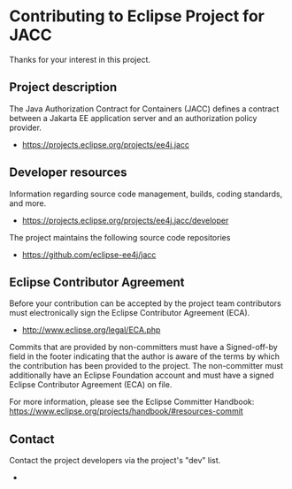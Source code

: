 # Contributing to Eclipse Project for JACC

Thanks for your interest in this project.

## Project description

The Java Authorization Contract for Containers (JACC) defines a contract between
a Jakarta EE application server and an authorization policy provider.

* https://projects.eclipse.org/projects/ee4j.jacc

## Developer resources

Information regarding source code management, builds, coding standards, and
more.

* https://projects.eclipse.org/projects/ee4j.jacc/developer

The project maintains the following source code repositories

* https://github.com/eclipse-ee4j/jacc

## Eclipse Contributor Agreement

Before your contribution can be accepted by the project team contributors must
electronically sign the Eclipse Contributor Agreement (ECA).

* http://www.eclipse.org/legal/ECA.php

Commits that are provided by non-committers must have a Signed-off-by field in
the footer indicating that the author is aware of the terms by which the
contribution has been provided to the project. The non-committer must
additionally have an Eclipse Foundation account and must have a signed Eclipse
Contributor Agreement (ECA) on file.

For more information, please see the Eclipse Committer Handbook:
https://www.eclipse.org/projects/handbook/#resources-commit

## Contact

Contact the project developers via the project's "dev" list.

* 
